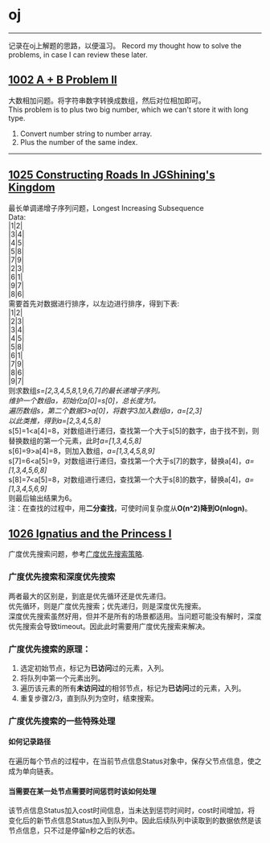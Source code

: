 # oj
---
记录在oj上解题的思路，以便温习。
Record my thought how to solve the problems, in case I can review these later.

## [1002 A + B Problem II](http://acm.hdu.edu.cn/showproblem.php?pid=1002)
大数相加问题。将字符串数字转换成数组，然后对位相加即可。<br>
This problem is to plus two big number, which we can't store it with long type.
1. Convert number string to number array.
2. Plus the number of the same index.
---
## [1025 Constructing Roads In JGShining's Kingdom](http://acm.hdu.edu.cn/showproblem.php?pid=1025)
最长单调递增子序列问题，Longest Increasing Subsequence<br>
Data:<br>
|1|2|<br>
|3|4|<br>
|4|5|<br>
|5|8|<br>
|7|9|<br>
|2|3|<br>
|6|1|<br>
|9|7|<br>
|8|6|<br>
需要首先对数据进行排序，以左边进行排序，得到下表:<br>
|1|2|<br>
|2|3|<br>
|3|4|<br>
|4|5|<br>
|5|8|<br>
|6|1|<br>
|7|9|<br>
|8|6|<br>
|9|7|<br>
则求数组*s=[2,3,4,5,8,1,9,6,7]*的最长递增子序列。<br>
维护一个数组a，初始化a[0]=s[0]，总长度为1。<br>
遍历数组s，第二个数据3>a[0]，将数字3加入数组a，*a=[2,3]*<br>
以此类推，得到*a=[2,3,4,5,8]*<br>
s[5]=1<a[4]=8，对数组进行递归，查找第一个大于s[5]的数字，由于找不到，则替换数组的第一个元素，此时*a=[1,3,4,5,8]*<br>
s[6]=9>a[4]=8，则加入数组，*a=[1,3,4,5,8,9]*<br>
s[7]=6<a[5]=9，对数组进行递归，查找第一个大于s[7]的数字，替换a[4]，*a=[1,3,4,5,6,8]*<br>
s[8]=7<a[5]=8，对数组进行递归，查找第一个大于s[8]的数字，替换a[4]，*a=[1,3,4,5,6,9]*<br>
则最后输出结果为6。<br>
注：在查找的过程中，用**二分查找**，可使时间复杂度从**O(n^2)**降到**O(nlogn)**。

## [1026 Ignatius and the Princess I](http://acm.hdu.edu.cn/showproblem.php?pid=1026)
广度优先搜索问题，参考[广度优先搜索策略](https://blog.csdn.net/weixin_40953222/article/details/80544928).
### 广度优先搜索和深度优先搜索
两者最大的区别是，到底是优先循环还是优先递归。<br>
优先循环，则是广度优先搜索；优先递归，则是深度优先搜索。<br>
深度优先搜索虽然好用，但并不是所有的场景都适用。当问题可能没有解时，深度优先搜索会导致timeout。因此此时需要用广度优先搜索来解决。
### 广度优先搜索的原理：
1. 选定初始节点，标记为**已访问**过的元素，入列。
2. 将队列中第一个元素出列。
3. 遍历该元素的所有**未访问过**的相邻节点，标记为**已访问**过的元素，入列。
4. 重复步骤2/3，直到队列为空时，结束搜索。
### 广度优先搜索的一些特殊处理
#### 如何记录路径
在遍历每个节点的过程中，在当前节点信息Status对象中，保存父节点信息，使之成为单向链表。<br>
#### 当需要在某一处节点需要时间惩罚时该如何处理
该节点信息Status加入cost时间信息，当未达到惩罚时间时，cost时间增加，将变化后的新节点信息Status加入到队列中。因此后续队列中读取到的数据依然是该节点信息，只不过是停留n秒之后的状态。